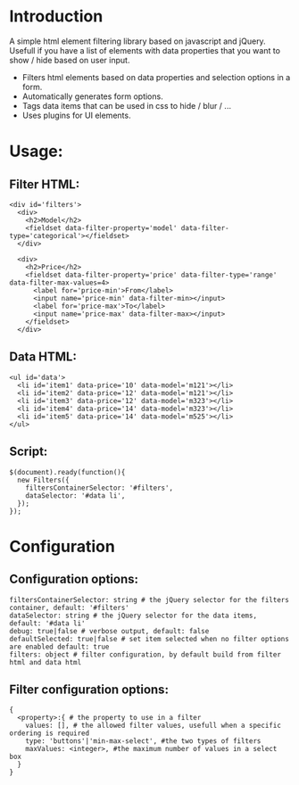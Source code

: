 # Introduction
A simple html element filtering library based on javascript and jQuery.
Usefull if you have a list of elements with data properties that you want to show / hide based on user input.

- Filters html elements based on data properties and selection options in a form.
- Automatically generates form options.
- Tags data items that can be used in css to hide / blur / ...
- Uses plugins for UI elements.

# Usage:
## Filter HTML:
```
<div id='filters'>
  <div>
    <h2>Model</h2>
    <fieldset data-filter-property='model' data-filter-type='categorical'></fieldset>
  </div>

  <div>
    <h2>Price</h2>
    <fieldset data-filter-property='price' data-filter-type='range' data-filter-max-values=4>
      <label for='price-min'>From</label>
      <input name='price-min' data-filter-min></input>
      <label for='price-max'>To</label>
      <input name='price-max' data-filter-max></input>
    </fieldset>
  </div>
```
## Data HTML:
```
<ul id='data'>
  <li id='item1' data-price='10' data-model='m121'></li>
  <li id='item2' data-price='12' data-model='m121'></li>
  <li id='item3' data-price='12' data-model='m323'></li>
  <li id='item4' data-price='14' data-model='m323'></li>
  <li id='item5' data-price='14' data-model='m525'></li>
</ul>
```
## Script:
```
$(document).ready(function(){
  new Filters({
    filtersContainerSelector: '#filters',
    dataSelector: '#data li',
  });
});
```

# Configuration
## Configuration options:
```
filtersContainerSelector: string # the jQuery selector for the filters container, default: '#filters'
dataSelector: string # the jQuery selector for the data items, default: '#data li'
debug: true|false # verbose output, default: false
defaultSelected: true|false # set item selected when no filter options are enabled default: true
filters: object # filter configuration, by default build from filter html and data html
```
## Filter configuration options:
```
{
  <property>:{ # the property to use in a filter
    values: [], # the allowed filter values, usefull when a specific ordering is required
    type: 'buttons'|'min-max-select', #the two types of filters
    maxValues: <integer>, #the maximum number of values in a select box
  }
}
```
